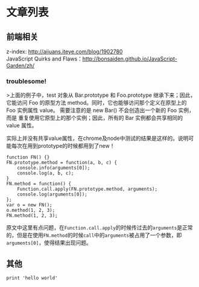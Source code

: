 文章列表
=========
前端相关
---------
z-index: <http://aijuans.iteye.com/blog/1902780>  
JavaScript Quirks and Flaws：<http://bonsaiden.github.io/JavaScript-Garden/zh/>
<h3>troublesome!</h3>  
>上面的例子中，test 对象从 Bar.prototype 和 Foo.prototype 继承下来；因此， 它能访问 Foo 的原型方法 method。同时，它也能够访问那个定义在原型上的 Foo 实例属性 value。 需要注意的是 new Bar() 不会创造出一个新的 Foo 实例，而是 重复使用它原型上的那个实例；因此，所有的 Bar 实例都会共享相同的 value 属性。

实际上并没有共享value属性，在chrome及node中测试的结果是这样的。说明可能每次在用到prototype的时候都用到了new！  

    function FN() {}
    FN.prototype.method = function(a, b, c) {
        console.info(arguments[0]);
        console.log(a, b, c);
    }
    FN.method = function() {
        Function.call.apply(FN.prototype.method, arguments);
        console.log(arguments[0]);
    };
    var o = new FN();
    o.method(1, 2, 3);
    FN.method(1, 2, 3);

原文中这里有点问题，在<code>Function.call.apply</code>的时候传过去的<code>arguments</code>是正常的，但是在使用<code>FN.method</code>的时候<code>call</code>中的<code>arguments</code>被占用了一个参数，即<code>arguments[0]</code>，使得结果出现问题。

其他
---------
    print 'hello world'
